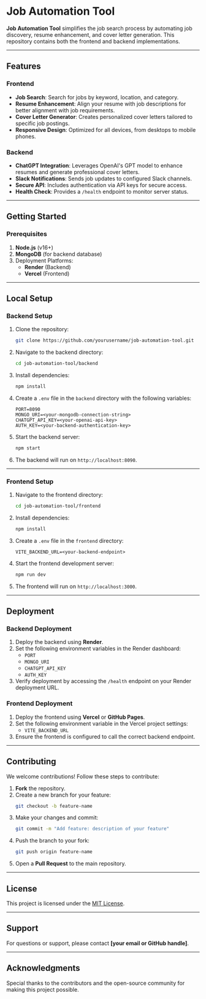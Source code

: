 # Job Automation Tool

**Job Automation Tool** simplifies the job search process by automating job discovery, resume enhancement, and cover letter generation. This repository contains both the frontend and backend implementations.

---

## Features

### **Frontend**
- **Job Search**: Search for jobs by keyword, location, and category.
- **Resume Enhancement**: Align your resume with job descriptions for better alignment with job requirements.
- **Cover Letter Generator**: Creates personalized cover letters tailored to specific job postings.
- **Responsive Design**: Optimized for all devices, from desktops to mobile phones.

### **Backend**
- **ChatGPT Integration**: Leverages OpenAI's GPT model to enhance resumes and generate professional cover letters.
- **Slack Notifications**: Sends job updates to configured Slack channels.
- **Secure API**: Includes authentication via API keys for secure access.
- **Health Check**: Provides a `/health` endpoint to monitor server status.

---

## Getting Started

### **Prerequisites**
1. **Node.js** (v16+)
2. **MongoDB** (for backend database)
3. Deployment Platforms:
   - **Render** (Backend)
   - **Vercel** (Frontend)

---

## Local Setup

### **Backend Setup**
1. Clone the repository:
   ```bash
   git clone https://github.com/yourusername/job-automation-tool.git
   ```
2. Navigate to the backend directory:
   ```bash
   cd job-automation-tool/backend
   ```
3. Install dependencies:
   ```bash
   npm install
   ```
4. Create a `.env` file in the `backend` directory with the following variables:
   ```env
   PORT=8090
   MONGO_URI=<your-mongodb-connection-string>
   CHATGPT_API_KEY=<your-openai-api-key>
   AUTH_KEY=<your-backend-authentication-key>
   ```
5. Start the backend server:
   ```bash
   npm start
   ```
6. The backend will run on `http://localhost:8090`.

---

### **Frontend Setup**
1. Navigate to the frontend directory:
   ```bash
   cd job-automation-tool/frontend
   ```
2. Install dependencies:
   ```bash
   npm install
   ```
3. Create a `.env` file in the `frontend` directory:
   ```env
   VITE_BACKEND_URL=<your-backend-endpoint>
   ```
4. Start the frontend development server:
   ```bash
   npm run dev
   ```
5. The frontend will run on `http://localhost:3000`.

---

## Deployment

### **Backend Deployment**
1. Deploy the backend using **Render**.
2. Set the following environment variables in the Render dashboard:
   - `PORT`
   - `MONGO_URI`
   - `CHATGPT_API_KEY`
   - `AUTH_KEY`
3. Verify deployment by accessing the `/health` endpoint on your Render deployment URL.

### **Frontend Deployment**
1. Deploy the frontend using **Vercel** or **GitHub Pages**.
2. Set the following environment variable in the Vercel project settings:
   - `VITE_BACKEND_URL`
3. Ensure the frontend is configured to call the correct backend endpoint.

---

## Contributing

We welcome contributions! Follow these steps to contribute:

1. **Fork** the repository.
2. Create a new branch for your feature:
   ```bash
   git checkout -b feature-name
   ```
3. Make your changes and commit:
   ```bash
   git commit -m "Add feature: description of your feature"
   ```
4. Push the branch to your fork:
   ```bash
   git push origin feature-name
   ```
5. Open a **Pull Request** to the main repository.

---

## License

This project is licensed under the [MIT License](LICENSE).

---

## Support

For questions or support, please contact **[your email or GitHub handle]**.

---

## Acknowledgments

Special thanks to the contributors and the open-source community for making this project possible.

